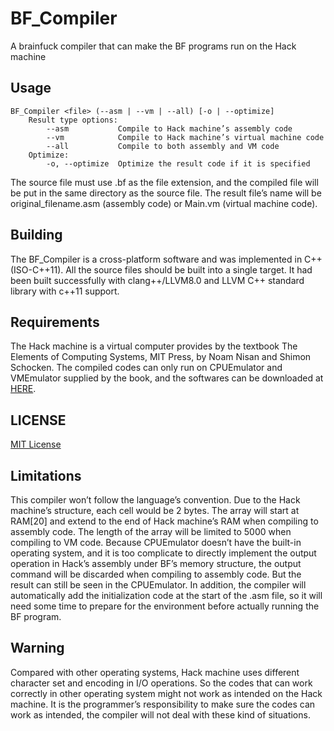 # BF_Compiler
A brainfuck compiler that can make the BF programs run on the Hack machine

## Usage
	BF_Compiler <file> (--asm | --vm | --all) [-o | --optimize]  
		Result type options:  
			--asm			Compile to Hack machine’s assembly code  
			--vm            Compile to Hack machine’s virtual machine code  
			--all           Compile to both assembly and VM code  
		Optimize:  
			-o, --optimize  Optimize the result code if it is specified  
The source file must use .bf as the file extension, and the compiled file will be put in the same directory as the source file. The result file’s name will be original_filename.asm (assembly code) or Main.vm (virtual machine code).

## Building
The BF_Compiler is a cross-platform software and was implemented in C++ (ISO-C++11). All the source files should be built into a single target. It had been built successfully with clang++/LLVM8.0 and LLVM C++ standard library with c++11 support.

## Requirements
The Hack machine is a virtual computer provides by the textbook The Elements of Computing Systems, MIT Press, by Noam Nisan and Shimon Schocken. The compiled codes can only run on CPUEmulator and VMEmulator supplied by the book, and the softwares can be downloaded at [HERE](http://www.nand2tetris.org/software.php).

## LICENSE
[MIT License](https://github.com/nemotiger/BF_Compiler/blob/master/LICENSE)

## Limitations
This compiler won’t follow the language’s convention. Due to the Hack machine’s structure, each cell would be 2 bytes. The array will start at RAM[20] and extend to the end of Hack machine’s RAM when compiling to assembly code. The length of the array will be limited to 5000 when compiling to VM code. Because CPUEmulator doesn’t have the built-in operating system, and it is too complicate to directly implement the output operation in Hack’s assembly under BF’s memory structure, the output command will be discarded when compiling to assembly code. But the result can still be seen in the CPUEmulator. In addition, the compiler will automatically add the initialization code at the start of the .asm file, so it will need some time to prepare for the environment before actually running the BF program.

## Warning
Compared with other operating systems, Hack machine uses different character set and encoding in I/O operations. So the codes that can work correctly in other operating system might not work as intended on the Hack machine. It is the programmer’s responsibility to make sure the codes can work as intended, the compiler will not deal with these kind of situations.

